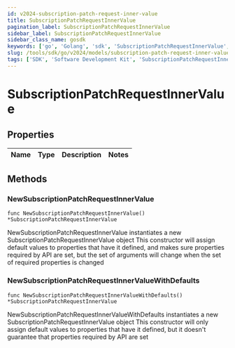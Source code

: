 ```yaml
---
id: v2024-subscription-patch-request-inner-value
title: SubscriptionPatchRequestInnerValue
pagination_label: SubscriptionPatchRequestInnerValue
sidebar_label: SubscriptionPatchRequestInnerValue
sidebar_class_name: gosdk
keywords: ['go', 'Golang', 'sdk', 'SubscriptionPatchRequestInnerValue', 'V2024SubscriptionPatchRequestInnerValue'] 
slug: /tools/sdk/go/v2024/models/subscription-patch-request-inner-value
tags: ['SDK', 'Software Development Kit', 'SubscriptionPatchRequestInnerValue', 'V2024SubscriptionPatchRequestInnerValue']
---
```


# SubscriptionPatchRequestInnerValue

## Properties

Name | Type | Description | Notes
------------ | ------------- | ------------- | -------------

## Methods

### NewSubscriptionPatchRequestInnerValue

`func NewSubscriptionPatchRequestInnerValue() *SubscriptionPatchRequestInnerValue`

NewSubscriptionPatchRequestInnerValue instantiates a new SubscriptionPatchRequestInnerValue object
This constructor will assign default values to properties that have it defined,
and makes sure properties required by API are set, but the set of arguments
will change when the set of required properties is changed

### NewSubscriptionPatchRequestInnerValueWithDefaults

`func NewSubscriptionPatchRequestInnerValueWithDefaults() *SubscriptionPatchRequestInnerValue`

NewSubscriptionPatchRequestInnerValueWithDefaults instantiates a new SubscriptionPatchRequestInnerValue object
This constructor will only assign default values to properties that have it defined,
but it doesn't guarantee that properties required by API are set


